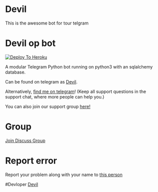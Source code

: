# Devil
This is the awesome bot for tour telgram

# Devil op bot 

[![Deploy To Heroku](https://www.herokucdn.com/deploy/button.svg)](https://dashboard.heroku.com/new?template=https%3A%2F%2Fgithub.com%2FYuvika56%2Fdvilopbot)

A modular Telegram Python bot running on python3 with an sqlalchemy database.

Can be found on telegram as [Devil](https://t.me/Devil_op_yuvika_bot).

Alternatively, [find me on telegram](https://t.me/Queen_bts_lover)! (Keep all support questions in the support chat, where more people can help you.)

You can also join our support group [here!](https://t.me/Devil_op_yuvika_bot)

# Group
[Join Discuss Group](https://t.me/devilopbotyuvika)

# Report error
Report your problem along with your name to [this person](https://t.me/Queen_bts_lover)

#Devloper 
[Devil](https://t.me/Queen_bts_lover)
